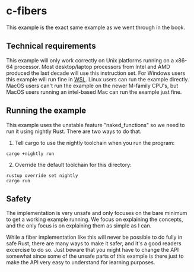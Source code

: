 # c-fibers

This example is the exact same example as we went through in the book.

## Technical requirements

This example will only work correctly on Unix platforms running on
a x86-64 processor. Most desktop/laptop processors from Intel and AMD produced
the last decade will use this instruction set.
For Windows users this example will run fine in [WSL](https://learn.microsoft.com/en-us/windows/wsl/install).
Linux users can run the example directly. MacOS users can't run the example on
the newer M-family CPU's, but MacOS users running an intel-based Mac can
run the example just fine.

## Running the example

This example uses the unstable feature "naked_functions" so we need to run it
using nightly Rust. There are two ways to do that.

1. Tell cargo to use the nightly toolchain when you run the program:

```
cargo +nightly run
```

2. Override the default toolchain for this directory:

```
rustup override set nightly
cargo run
```

## Safety

The implementation is very unsafe and only focuses on the bare minimum to get a working example running. We focus on explaining the concepts, and the only focus is on explaining them as simple as I can.

While a fiber implementation like this will never be possible to do fully in safe Rust, there are many ways to make it safer, and it's a good readers excercise to do so. Just beware that you might have to change the API somewhat since some of the unsafe parts of this example is there just to make the API very easy to understand for learning purposes.
